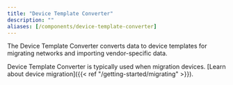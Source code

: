 ```yaml
---
title: "Device Template Converter"
description: ""
aliases: [/components/device-template-converter]
---
```


The Device Template Converter converts data to device templates for migrating networks and importing vendor-specific data.

<!--more-->

Device Template Converter is typically used when migration devices. [Learn about device migration]({{< ref "/getting-started/migrating" >}}).
